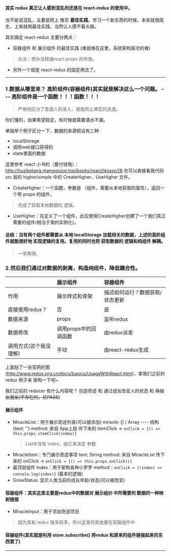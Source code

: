 #### 其实 redux 真正让人感到混乱的还是在 react-redux 的使用中。

也不是说混乱，主要是网上 推崇 **最佳实践**。学习一个新东西的时候，本来就很陌生，上来就用最佳实践，当然让人摸不着头脑。

其实搞定 react-redux 主要分两点：
* 容器组件 和 展示组件 的最佳实践  (难就难在这里，系统架构层次的难)
> 办法：想办法精通react  props 的传值。

* 另外一个就是 react-redux 的固定用法了。

*  *  *

### 1.数据从哪里来？  高阶组件(容器组件)其实就是解决这么一个问题。   --- 高阶组件是一个函数！！！函数！！！
> 严格地区分了各国人的进入，就能防止罪犯的逃逸。

你们懂的，如果希望稳定，有时候就需要滴水不漏。

单独举个例子区分一下，数据的来源假设有三种
* localStorage
* 调用web接口获得的
* state里面的数据

这里参考 react 小书的（要付钱哦）：http://huziketang.mangojuice.top/books/react/lesson28
也可以直接看我代码 src 层的 higher/simple 中的 CreateHigher、UseHigher 文件。

* CreateHigher：一个函数，参数是 （组件，需要从本地获取的属性），返回一个带 props 的组件。
> 完成了获取本地数据的 逻辑。

* UseHigher：先定义了一个组件，此后使用CreateHigher创建了一个我们真正需要的组件(相当于类的实例化)。

#### 总结：当有两个组件都需要从 本地 localStorage 加载相关的数据，上述的高阶组件就能很好地 实现逻辑的复用。复用的同时也将 获取数据的 逻辑和纯组件 解耦。
> 一举两得。

### 2.然后我们通过对数据的剥离，构造纯组件，降低耦合性。

||展示组件|容器组件|
|:-|:-|:-|
|作用|展示样式和骨架|描述如何运行？数据获取/状态更新|
|直接使用redux？|否|是|
|数据来源|props|监听redux|
|数据修改|调用props中的回调函数|由redux派发|
|调用方式(这个我没理解)|手动|由react-redux生成|

上面贴了一张官网的图(http://www.redux.org.cn/docs/basics/UsageWithReact.html)，拿我们之前的 redux 例子来 架构一下吧~

我们之前的 reducer 有什么内容呢？ 创造奇迹 和 通过成长改变人的状态 和 ~~添加女朋友(不存在的，已PASS)~~

#### 展示组件
* MiracleList：用于展示奇迹列表(可以被添加)
    miracle: []  /  Array   ---- 结构 {text: ''}
    method: 来自 App上层 传下来的  itemClick    -> `onClick = {() => this.props.itemClick(index)}`
    > List中含有 index，由它来决定 参数
* MiracleItem：专门展示奇迹事项
    text: String
    method: 来自 MiracleList 传下来的 onClick   ->  `onClick = {() => this.props.onClick()}`
* 最顶层组件 Index：用于架构各种小罗罗
    method：`onClick = {(index) => console.log(index)}` (基本的逻辑)
* GrowStatus: 显示人类当前的成长年龄/状态(可以被改变)

#### 容器组件：其实这里主要是redux中的数据对 展示组价 中所需要的 数据的一种映射链接
* MiracleInput：用于添加奇迹项目
> 因为其和 redux 联系较多，所以这里将其放置在容器组件中


#### 容器组件(其实就是利用 store.subscribe() 将redux 和原来的组件链接起来的东西罢了)

*  *  *

